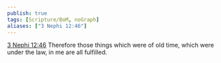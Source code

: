 ```yaml
---
publish: true
tags: [Scripture/BoM, noGraph]
aliases: ["3 Nephi 12:46"]
---
```

[3 Nephi 12:46](https://churchofjesuschrist.org/study/scriptures/bofm/3-ne/12?lang=eng&id=p46#p46) Therefore those things which were of old time, which were under the law, in me are all fulfilled.

